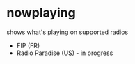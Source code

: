 # nowplaying

shows what's playing on supported radios

- FIP (FR)
- Radio Paradise (US) - in progress
